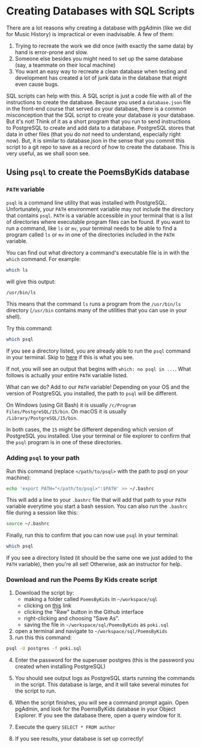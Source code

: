 # Creating Databases with SQL Scripts
There are a lot reasons why creating a database with pgAdmin (like we did for Music History) is impractical or even inadvisable. A few of them:
1. Trying to recreate the work we did once (with exactly the same data) by hand is error-prone and slow. 
1. Someone else besides you might need to set up the same database (say, a teammate on their local machine)
1. You want an easy way to recreate a clean database when testing and development has created a lot of junk data in the database that might even cause bugs. 

SQL scripts can help with this. A SQL script is just a code file with all of the instructions to create the database. Because you used a `database.json` file in the front-end course that served _as_ your database, there is a common misconception that the SQL script to create your database _is_ your database. But it's not! Think of it as a short program that you run to send instructions to PostgreSQL to create and add data to a database. PostgreSQL stores that data in other files (that you do _not_ need to understand, especially right now). But, it is similar to database.json in the sense that you commit this script to a git repo to save as a record of how to create the database. This is very useful, as we shall soon see. 

## Using `psql` to create the PoemsByKids database

### `PATH` variable 
`psql` is a command line utility that was installed with PostgreSQL. Unfortunately, your `PATH` environment variable may not include the directory that contains `psql`. `PATH` is a variable accessible in your terminal that is a list of directories where executable program files can be found. If you want to run a command, like `ls` or `mv`, your terminal needs to be able to find a program called `ls` or `mv` in one of the directories included in the `PATH` variable. 

You can find out what directory a command's executable file is in with the `which` command. For example:
``` bash
which ls
```
will give this output:
``` bash
/usr/bin/ls
```
This means that the command `ls` runs a program from the `/usr/bin/ls` directory (`/usr/bin` contains many of the utilities that you can use in your shell). 

Try this command:
``` bash
which psql
```
If you see a directory listed, you are already able to run the `psql` command in your terminal. Skip to [here](#download-and-run-the-poems-by-kids-create-script) if this is what you see. 

If not, you will see an output that begins with `which: no psql in ...`. What follows is actually your entire `PATH` variable listed.

What can we do? Add to our `PATH` variable! Depending on your OS and the version of PostgreSQL you installed, the path to `psql` will be different. 

On Windows (using Git Bash) it is usually `/c/Program Files/PostgreSQL/15/bin`.
On macOS it is usually `/Library/PostgreSQL/15/bin`. 

In both cases, the `15` might be different depending which version of PostgreSQL you installed. Use your terminal or file explorer to confirm that the `psql` program is in one of these directories. 

### Adding `psql` to your path
Run this command (replace `</path/to/psql>` with the path to psql on your machine): 
``` bash
echo 'export PATH="</path/to/psql>":$PATH' >> ~/.bashrc
```

This will add a line to your `.bashrc` file that will add that path to your `PATH` variable everytime you start a bash session. You can also run the `.bashrc` file during a session like this: 
``` bash
source ~/.bashrc
```

Finally, run this to confirm that you can now use `psql` in your terminal:
``` bash 
which psql
```
If you see a directory listed (it should be the same one we just added to the `PATH` variable), then you're all set! Otherwise, ask an instructor for help. 

### Download and run the Poems By Kids create script
1. Download the script by: 
    - making a folder called `PoemsByKids` in `~/workspace/sql`
    - clicking on [this](../../assets/pokipostgres.sql) link
    - clicking the "Raw" button in the Github interface
    - right-clicking and choosing "Save As".
    - saving the file in `~/workspace/sql/PoemsByKids` as `poki.sql`
1. open a terminal and navigate to `~/workspace/sql/PoemsByKids`
1. run this this command:
``` bash
psql -U postgres -f poki.sql
```
4. Enter the password for the superuser postgres (this is the password you created when installing PostgreSQL)

5. You should see output logs as PostgreSQL starts running the commands in the script. This database is large, and it will take several minutes for the script to run. 
6. When the script finishes, you will see a command prompt again. Open pgAdmin, and look for the PoemsByKids database in your Object Explorer. If you see the database there, open a query window for it. 
7. Execute the query `SELECT * FROM author`
8. If you see results, your database is set up correctly!